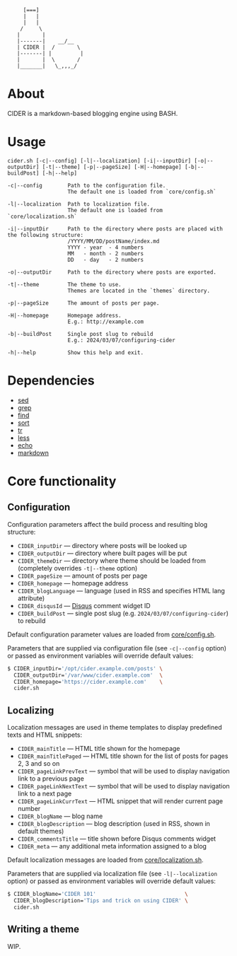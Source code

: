 ```
     [===]
     |   |
     |   |
    /     \
   |       |
   |-------|    __/__
   | CIDER |  /       \
   |-------| |         |
   |       |  \       /
   |_______|   \_,,,_/
```

# About

CIDER is a markdown-based blogging engine using BASH.

# Usage

```
cider.sh [-c|--config] [-l|--localization] [-i|--inputDir] [-o|--outputDir] [-t|--theme] [-p|--pageSize] [-H|--homepage] [-b|--buildPost] [-h|--help]

-c|--config        Path to the configuration file.
                   The default one is loaded from `core/config.sh`

-l|--localization  Path to localization file.
                   The default one is loaded from `core/localization.sh`

-i|--inputDir      Path to the directory where posts are placed with the following structure:
                   /YYYY/MM/DD/postName/index.md
                   YYYY - year  - 4 numbers
                   MM   - month - 2 numbers
                   DD   - day   - 2 numbers

-o|--outputDir     Path to the directory where posts are exported.

-t|--theme         The theme to use.
                   Themes are located in the `themes` directory.

-p|--pageSize      The amount of posts per page.

-H|--homepage      Homepage address.
                   E.g.: http://example.com

-b|--buildPost     Single post slug to rebuild
                   E.g.: 2024/03/07/configuring-cider

-h|--help          Show this help and exit.
```

# Dependencies

* [sed](https://linux.die.net/man/1/sed)
* [grep](https://linux.die.net/man/1/grep)
* [find](https://linux.die.net/man/1/find)
* [sort](https://linux.die.net/man/1/sort)
* [tr](https://linux.die.net/man/1/tr)
* [less](https://linux.die.net/man/1/less)
* [echo](https://linux.die.net/man/1/echo)
* [markdown](http://daringfireball.net/projects/markdown/)

# Core functionality

## Configuration

Configuration parameters affect the build process and resulting blog structure:

* `CIDER_inputDir` — directory where posts will be looked up
* `CIDER_outputDir` — directory where built pages will be put
* `CIDER_themeDir` — directory where theme should be loaded from (completely overrides `-t|--theme` option)
* `CIDER_pageSize` — amount of posts per page
* `CIDER_homepage` — homepage address
* `CIDER_blogLanguage` — language (used in RSS and specifies HTML lang attribute)
* `CIDER_disqusId` — [Disqus](https://disqus.com/) comment widget ID
* `CIDER_buildPost` — single post slug (e.g. `2024/03/07/configuring-cider`) to rebuild

Default configuration parameter values are loaded from [core/config.sh](core/config.sh).

Parameters that are supplied via configuration file (see `-c|--config` option) or passed as environment variables will override default values:

```bash
$ CIDER_inputDir='/opt/cider.example.com/posts' \
  CIDER_outputDir='/var/www/cider.example.com'  \
  CIDER_homepage='https://cider.example.com'    \
  cider.sh
```

## Localizing

Localization messages are used in theme templates to display predefined texts and HTML snippets:

* `CIDER_mainTitle` — HTML title shown for the homepage
* `CIDER_mainTitlePaged` — HTML title shown for the list of posts for pages 2, 3 and so on
* `CIDER_pageLinkPrevText` — symbol that will be used to display navigation link to a previous page
* `CIDER_pageLinkNextText` — symbol that will be used to display navigation link to a next page
* `CIDER_pageLinkCurrText` — HTML snippet that will render current page number
* `CIDER_blogName` — blog name
* `CIDER_blogDescription` — blog description (used in RSS, shown in default themes)
* `CIDER_commentsTitle` — title shown before Disqus comments widget
* `CIDER_meta` — any additional meta information assigned to a blog

Default localization messages are loaded from [core/localization.sh](core/localization.sh).

Parameters that are supplied via localization file (see `-l|--localization` option) or passed as environment variables will override default values:

```bash
$ CIDER_blogName='CIDER 101'                            \
  CIDER_blogDescription='Tips and trick on using CIDER' \
  cider.sh
```

## Writing a theme

WIP.

